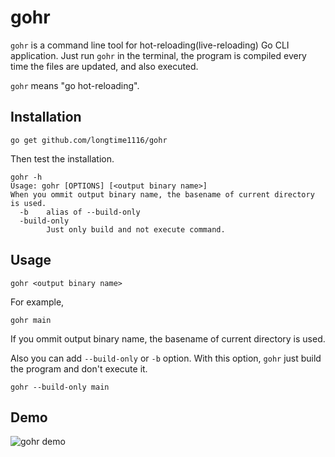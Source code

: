 # gohr

`gohr` is a command line tool for hot-reloading(live-reloading) Go CLI application.
Just run `gohr` in the terminal, the program is compiled every time the files are updated, and also executed.

`gohr` means "go hot-reloading".

## Installation

```shell
go get github.com/longtime1116/gohr
```

Then test the installation.

```shell
gohr -h
Usage: gohr [OPTIONS] [<output binary name>]
When you ommit output binary name, the basename of current directory is used.
  -b    alias of --build-only
  -build-only
        Just only build and not execute command.
```

## Usage

```shell
gohr <output binary name>
```

For example,

```shell
gohr main
```

If you ommit output binary name, the basename of current directory is used.

Also you can add `--build-only` or `-b` option.
With this option, `gohr` just build the program and don't execute it.

```shell
gohr --build-only main
```

## Demo

![gohr demo](https://raw.githubusercontent.com/wiki/longtime1116/gohr/images/gohr.gif)
